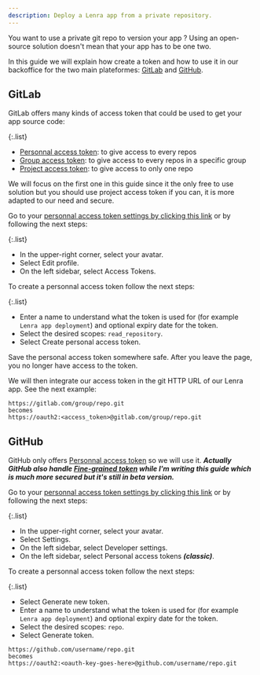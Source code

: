 ```yaml
---
description: Deploy a Lenra app from a private repository.
---
```


You want to use a private git repo to version your app ?
Using an open-source solution doesn't mean that your app has to be one two.

In this guide we will explain how create a token and how to use it in our backoffice for the two main plateformes: [GitLab](#gitlab) and [GitHub](#github).

## GitLab

GitLab offers many kinds of access token that could be used to get your app source code:

{:.list}
- [Personnal access token](https://docs.gitlab.com/ee/user/profile/personal_access_tokens.html): to give access to every repos
- [Group access token](https://docs.gitlab.com/ee/user/group/settings/group_access_tokens.html): to give access to every repos in a specific group
- [Project access token](https://docs.gitlab.com/ee/user/project/settings/project_access_tokens.html): to give access to only one repo

We will focus on the first one in this guide since it the only free to use solution but you should use project access token if you can, it is more adapted to our need and secure.

Go to your [personnal access token settings by clicking this link](https://gitlab.com/-/profile/personal_access_tokens) or by following the next steps:

{:.list}
- In the upper-right corner, select your avatar.
- Select Edit profile.
- On the left sidebar, select Access Tokens.


To create a personnal access token follow the next steps:

{:.list}
- Enter a name to understand what the token is used for (for example `Lenra app deployment`) and optional expiry date for the token.
- Select the desired scopes: `read_repository`.
- Select Create personal access token.

Save the personal access token somewhere safe. After you leave the page, you no longer have access to the token.

We will then integrate our access token in the git HTTP URL of our Lenra app.
See the next example:

```
https://gitlab.com/group/repo.git
becomes
https://oauth2:<access_token>@gitlab.com/group/repo.git
```

## GitHub

GitHub only offers [Personnal access token](https://docs.github.com/en/authentication/keeping-your-account-and-data-secure/creating-a-personal-access-token) so we will use it.
***Actually GitHub also handle [Fine-grained token](https://docs.github.com/en/authentication/keeping-your-account-and-data-secure/creating-a-personal-access-token#fine-grained-personal-access-tokens) while I'm writing this guide which is much more secured but it's still in beta version.***

Go to your [personnal access token settings by clicking this link](https://github.com/settings/tokens) or by following the next steps:

{:.list}
- In the upper-right corner, select your avatar.
- Select Settings.
- On the left sidebar, select Developer settings.
- On the left sidebar, select Personal access tokens ***(classic)***.


To create a personnal access token follow the next steps:

{:.list}
- Select Generate new token.
- Enter a name to understand what the token is used for (for example `Lenra app deployment`) and optional expiry date for the token.
- Select the desired scopes: `repo`.
- Select Generate token.

```
https://github.com/username/repo.git
becomes
https://oauth2:<oauth-key-goes-here>@github.com/username/repo.git
```
